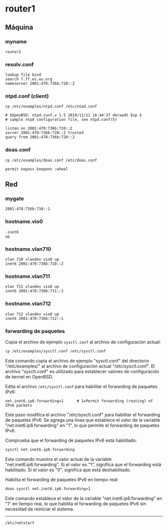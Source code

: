 # router1

## Máquina

### myname

```
router2
```

### resolv.conf

```
lookup file bind
search 7.ff.es.eu.org
nameserver 2001:470:736b:720::2
```

### ntpd.conf (client)

```
cp /etc/examples/ntpd.conf /etc/ntpd.conf
```

```
# $OpenBSD: ntpd.conf,v 1.5 2019/11/11 16:44:37 deraadt Exp $
# sample ntpd configuration file, see ntpd.conf(5)

listen on 2001:470:736b:720::2
server 2001:470:736b:720::2 trusted
query from 2001:470:736b:720::2
```

### doas.conf

```
cp /etc/examples/doas.conf /etc/doas.conf
```

```
permit nopass keepenv :wheel
```

## Red

### mygate

```
2001:470:736b:710::1
```

### hostname.vio0

```
-inet6
up
```

### hostname.vlan710

```
vlan 710 vlandev vio0 up
inet6 2001:470:736b:710::2
```

### hostname.vlan711

```
vlan 711 vlandev vio0 up
inet6 2001:470:736b:711::1
```

### hostname.vlan712

```
vlan 712 vlandev vio0 up
inet6 2001:470:736b:712::1
```

### forwarding de paquetes

Copia el archivo de ejemplo `sysctl.conf` al archivo de configuración actual:

```bash
cp /etc/examples/sysctl.conf /etc/sysctl.conf
```

Este comando copia el archivo de ejemplo "sysctl.conf" del directorio "/etc/examples/" al archivo de configuración actual "/etc/sysctl.conf". El archivo "sysctl.conf" es utilizado para establecer valores de configuración de kernel en OpenBSD.

Edita el archivo `/etc/sysctl.conf` para habilitar el forwarding de paquetes IPv6:

```
net.inet6.ip6.forwarding=1      # 1=Permit forwarding (routing) of IPv6 packets
```

Este paso modifica el archivo "/etc/sysctl.conf" para habilitar el forwarding de paquetes IPv6. Se agrega una línea que establece el valor de la variable "net.inet6.ip6.forwarding" en "1", lo que permite el forwarding de paquetes IPv6.

Comprueba que el forwarding de paquetes IPv6 está habilitado:

```bash
sysctl net.inet6.ip6.forwarding
```

Este comando muestra el valor actual de la variable "net.inet6.ip6.forwarding". Si el valor es "1", significa que el forwarding está habilitado. Si el valor es "0", significa que está deshabilitado.

Habilita el forwarding de paquetes IPv6 en tiempo real:

```bash
doas sysctl net.inet6.ip6.forwarding=1
```

Este comando establece el valor de la variable "net.inet6.ip6.forwarding" en "1" en tiempo real, lo que habilita el forwarding de paquetes IPv6 sin necesidad de reiniciar el sistema.

---

```
/etc/netstart
```
